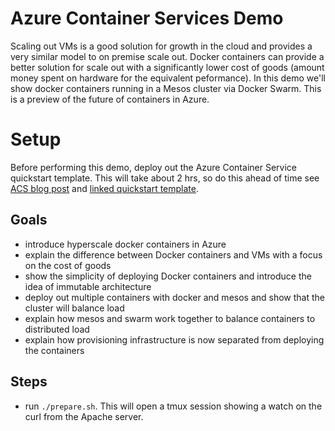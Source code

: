 # Azure Container Services Demo
Scaling out VMs is a good solution for growth in the cloud and provides a very similar model to on premise scale out.
Docker containers can provide a better solution for scale out with a significantly lower cost of goods
(amount money spent on hardware for the equivalent peformance). In this demo we'll show docker containers running in
a Mesos cluster via Docker Swarm. This is a preview of the future of containers in Azure.

# Setup

Before performing this demo, deploy out the Azure Container Service quickstart template. This will take about 2 hrs, so
do this ahead of time see [ACS blog post](https://azure.microsoft.com/en-us/blog/azure-container-service-now-and-the-future/) and
[linked quickstart template](https://github.com/Azure/azure-quickstart-templates/tree/master/mesos-swarm-marathon).

## Goals
- introduce hyperscale docker containers in Azure
- explain the difference between Docker containers and VMs with a focus on the cost of goods
- show the simplicity of deploying Docker containers and introduce the idea of immutable architecture
- deploy out multiple containers with docker and mesos and show that the cluster will balance load
- explain how mesos and swarm work together to balance containers to distributed load
- explain how provisioning infrastructure is now separated from deploying the containers

## Steps
- run `./prepare.sh`. This will open a tmux session showing a watch on the curl from the Apache server.
